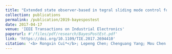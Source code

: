 ```yaml
---
title: "Extended state observer-based in tegral sliding mode control for an underwater robot with unknown disturbances and uncertain nonlinearities"
collection: publications
permalink: /publication/2019-bayespostest
date: 2017-04-17
venue: 'IEEE Transactions on Industrial Electronics'
paperurl: #'/files/pdf/research/BayesPostEst.pdf'
link: 'https://doi.org/10.1109/TIE.2017.2694410'
citation: '<b> Rongxin Cui*</b>; Lepeng Chen; Chenguang Yang; Mou Chen.&quot;Extended state observer-based in tegral sliding mode control for an underwater robot with unknown disturbances and uncertain nonlinearities.&quot; <i>IEEE Transactions on Industrial Electronics</i>, 2017, 64(8): 6785-6795. doi:10.1109/TIE.2017.2694410'
---
```

